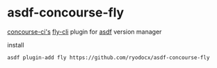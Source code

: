 # asdf-concourse-fly
[concourse-ci's](https://concourse-ci.org/) [fly-cli](https://github.com/concourse/concourse/tree/master/fly) plugin for [asdf](https://github.com/asdf-vm/asdf) version manager

install
```
asdf plugin-add fly https://github.com/ryodocx/asdf-concourse-fly
```
